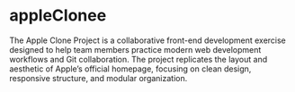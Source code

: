 # appleClonee
The Apple Clone Project is a collaborative front-end development exercise designed to help team members practice modern web development workflows and Git collaboration. The project replicates the layout and aesthetic of Apple’s official homepage, focusing on clean design, responsive structure, and modular organization.
